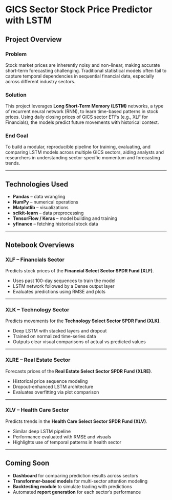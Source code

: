 # GICS Sector Stock Price Predictor with LSTM

## Project Overview

### Problem
Stock market prices are inherently noisy and non-linear, making accurate short-term forecasting challenging. Traditional statistical models often fail to capture temporal dependencies in sequential financial data, especially across different industry sectors.

### Solution
This project leverages **Long Short-Term Memory (LSTM)** networks, a type of recurrent neural network (RNN), to learn time-based patterns in stock prices. Using daily closing prices of GICS sector ETFs (e.g., XLF for Financials), the models predict future movements with historical context.

### End Goal
To build a modular, reproducible pipeline for training, evaluating, and comparing LSTM models across multiple GICS sectors, aiding analysts and researchers in understanding sector-specific momentum and forecasting trends.

---

## Technologies Used

- **Pandas** – data wrangling  
- **NumPy** – numerical operations  
- **Matplotlib** – visualizations  
- **scikit-learn** – data preprocessing  
- **TensorFlow / Keras** – model building and training  
- **yfinance** – fetching historical stock data

---

## Notebook Overviews

### XLF – Financials Sector
Predicts stock prices of the **Financial Select Sector SPDR Fund (XLF)**.

- Uses past 100-day sequences to train the model
- LSTM network followed by a Dense output layer
- Evaluates predictions using RMSE and plots

---

### XLK – Technology Sector
Predicts movements for the **Technology Select Sector SPDR Fund (XLK)**.

- Deep LSTM with stacked layers and dropout
- Trained on normalized time-series data
- Outputs clear visual comparisons of actual vs predicted values

---

### XLRE – Real Estate Sector
Forecasts prices of the **Real Estate Select Sector SPDR Fund (XLRE)**.

- Historical price sequence modeling
- Dropout-enhanced LSTM architecture
- Evaluates overfitting via plot comparison

---

### XLV – Health Care Sector
Predicts trends in the **Health Care Select Sector SPDR Fund (XLV)**.

- Similar deep LSTM pipeline
- Performance evaluated with RMSE and visuals
- Highlights use of temporal patterns in health sector

---

## Coming Soon

-  **Dashboard** for comparing prediction results across sectors  
-  **Transformer-based models** for multi-sector attention modeling  
-  **Backtesting module** to simulate trading with predictions  
- Automated **report generation** for each sector’s performance  

